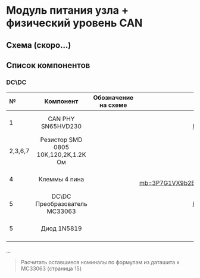 # Модуль питания узла + физический уровень CAN
## Схема (скоро...) 
## Список компонентов

### DC\DC 
|№  | Компонент | Обозначение на схеме | Ссылка | Кол-во | Цена |
|:--|:---------:|:--------------------:|:------:|:------:|:----:|
|  1|CAN PHY SN65HVD230|                      |http://www.ti.com/lit/ds/symlink/sn65hvd230.pdf https://www.aliexpress.ru/item/32876127359.html|1|25 руб/шт|
|  2,3,6,7| Резистор SMD 0805 10K,120,2K,1.2K Ом|                      |https://aliexpress.ru/item/32949400804.html|2|около 1 руб/шт|
|  4| Клеммы 4 пина|                      |https://aliexpress.ru/item/32942971002.html?mb=3P7G1VX9b2EW2Lx&srcSns=Copy%20to%20Clipboard&tid=white_backgroup_101|1| 8 руб/шт|
|  5|DC\DC Преобразователь MC33063|                      |https://www.aliexpress.ru/item/33047422937.html|1| 7 руб/шт|
|  5|Диод 1N5819|                      |https://aliexpress.ru/item/32849879904.html|1| 0.6 руб/шт|

...

>Расчитать оставшиеся номиналы по формулам из даташита к MC33063  (страница 15) 